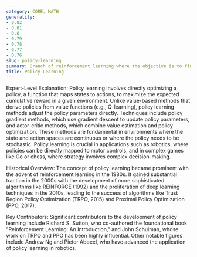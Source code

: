 ```yaml
---
category: CORE, MATH
generality:
- 0.82
- 0.81
- 0.8
- 0.79
- 0.78
- 0.77
- 0.76
slug: policy-learning
summary: Branch of reinforcement learning where the objective is to find an optimal policy that dictates the best action to take in various states to maximize cumulative reward.
title: Policy Learning
---
```


Expert-Level Explanation: Policy learning involves directly optimizing a policy, a function that maps states to actions, to maximize the expected cumulative reward in a given environment. Unlike value-based methods that derive policies from value functions (e.g., Q-learning), policy learning methods adjust the policy parameters directly. Techniques include policy gradient methods, which use gradient descent to update policy parameters, and actor-critic methods, which combine value estimation and policy optimization. These methods are fundamental in environments where the state and action spaces are continuous or where the policy needs to be stochastic. Policy learning is crucial in applications such as robotics, where policies can be directly mapped to motor controls, and in complex games like Go or chess, where strategy involves complex decision-making.

Historical Overview: The concept of policy learning became prominent with the advent of reinforcement learning in the 1980s. It gained substantial traction in the 2000s with the development of more sophisticated algorithms like REINFORCE (1992) and the proliferation of deep learning techniques in the 2010s, leading to the success of algorithms like Trust Region Policy Optimization (TRPO, 2015) and Proximal Policy Optimization (PPO, 2017).

Key Contributors: Significant contributors to the development of policy learning include Richard S. Sutton, who co-authored the foundational book "Reinforcement Learning: An Introduction," and John Schulman, whose work on TRPO and PPO has been highly influential. Other notable figures include Andrew Ng and Pieter Abbeel, who have advanced the application of policy learning in robotics.